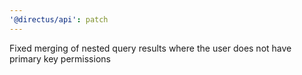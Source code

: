 ```yaml
---
'@directus/api': patch
---
```


Fixed merging of nested query results where the user does not have primary key permissions
